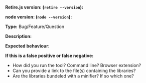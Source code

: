**Retire.js version: (`retire --version`):**

**node version: (`node --version`):**

**Type:**
Bug/Feature/Question

**Description:**

**Expected behaviour:**


**If this is a false positive or false negative:**
* How did you run the tool? Command line? Browser extension?
* Can you provide a link to the file(s) containing the libraries?
* Are the libraries bundeled with a minifier? If so which one?
